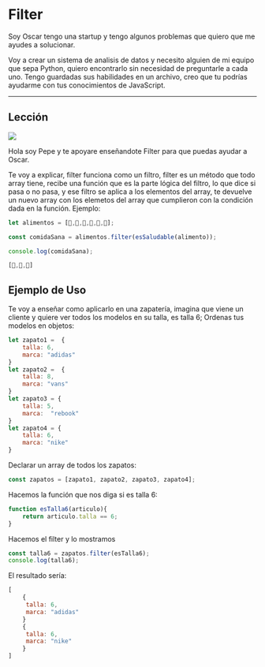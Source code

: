# Filter

Soy Oscar tengo una startup y tengo algunos problemas que quiero que me ayudes a solucionar. 

Voy a crear un sistema de analisis de datos y necesito alguien de mi equipo que sepa Python, quiero encontrarlo sin necesidad de preguntarle a cada uno. Tengo guardadas sus habilidades en un archivo, creo que tu podrías ayudarme con tus conocimientos de JavaScript.

***

## Lección



![](https://firebasestorage.googleapis.com/v0/b/personal-challenge-01.appspot.com/o/gamma%2FOscar.svg?alt=media&token=974345e3-82d6-4643-8b5f-a1634a20b028)



Hola soy Pepe y te apoyare enseñandote  Filter para que puedas ayudar a Oscar.

Te voy a explicar, filter funciona como un filtro, filter es un método que todo array tiene, recibe una función que es la parte lógica del filtro, lo que dice si pasa o no pasa, y ese filtro se aplica a los elementos del array, te devuelve un nuevo array con los elemetos del array que cumplieron con la condición dada en la función.
Ejemplo:

```javascript
let alimentos = [🍎,🥑,🍉,🍰,🍕,🍟];

const comidaSana = alimentos.filter(esSaludable(alimento));

console.log(comidaSana);

[🍎,🥑,🍉]
```

## Ejemplo de Uso

Te voy a enseñar como aplicarlo en una zapatería, imagina que viene un cliente y quiere ver todos los modelos en su talla, es talla 6;
Ordenas tus modelos en objetos:

```javascript
let zapato1 =  {
    talla: 6,
    marca: "adidas"
}
let zapato2 =  {
    talla: 8,
    marca: "vans"
}
let zapato3 = {
    talla: 5,
    marca:  "rebook"
}
let zapato4 = {
    talla: 6,
    marca: "nike"
}
```

Declarar un array de todos los zapatos:

```javascript
const zapatos = [zapato1, zapato2, zapato3, zapato4];
```

Hacemos la función que nos diga si es talla 6:

```javascript
function esTalla6(articulo){
    return articulo.talla == 6;
}
```

Hacemos el filter y lo mostramos

```javascript
const talla6 = zapatos.filter(esTalla6);
console.log(talla6);
```

El resultado sería:

```javascript
[
    {
     talla: 6,
     marca: "adidas"
    }
    {
     talla: 6,
     marca: "nike"
    }
]
```